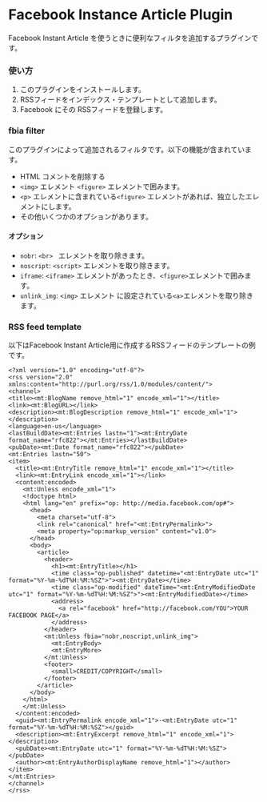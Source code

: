 Facebook Instance Article Plugin
==========
Facebook Instant Article を使うときに便利なフィルタを追加するプラグインです。

### 使い方
1. このプラグインをインストールします。
2. RSSフィードをインデックス・テンプレートとして追加します。
3. Facebook にその RSSフィードを登録します。

### fbia filter

このプラグインによって追加されるフィルタです。以下の機能が含まれています。

* HTML コメントを削除する
* `<img>` エレメント `<figure>` エレメントで囲みます。
* `<p>` エレメントに含まれている`<figure>` エレメントがあれば、独立したエレメントにします。
* その他いくつかのオプションがあります。

#### オプション

* `nobr`: `<br> ` エレメントを取り除きます。
* `noscript`: `<script>` エレメントを取り除きます。
* `iframe`: `<iframe>` エレメントがあったとき、`<figure>`エレメントで囲みます。
* `unlink_img`: `<img>` エレメント	に設定されている`<a>`エレメントを取り除きます。

### RSS feed template

以下はFacebook Instant Article用に作成するRSSフィードのテンプレートの例です。

```
<?xml version="1.0" encoding="utf-8"?>
<rss version="2.0" xmlns:content="http://purl.org/rss/1.0/modules/content/">
<channel>
<title><mt:BlogName remove_html="1" encode_xml="1"></title>
<link><mt:BlogURL></link>
<description><mt:BlogDescription remove_html="1" encode_xml="1"></description>
<language>en-us</language>
<lastBuildDate><mt:Entries lastn="1"><mt:EntryDate format_name="rfc822"></mt:Entries></lastBuildDate>
<pubDate><mt:Date format_name="rfc822"></pubDate>
<mt:Entries lastn="50">
<item>
  <title><mt:EntryTitle remove_html="1" encode_xml="1"></title>
  <link><mt:EntryLink encode_xml="1"></link>
  <content:encoded>
    <mt:Unless encode_xml="1">
    <!doctype html>
    <html lang="en" prefix="op: http://media.facebook.com/op#">
      <head>
        <meta charset="utf-8">
        <link rel="canonical" href="<mt:EntryPermalink>">
        <meta property="op:markup_version" content="v1.0">
      </head>
      <body>
        <article>
          <header>
            <h1><mt:EntryTitle></h1>
            <time class="op-published" datetime="<mt:EntryDate utc="1" format="%Y-%m-%dT%H:%M:%SZ">"><mt:EntryDate></time>
            <time class="op-modified" dateTime="<mt:EntryModifiedDate utc="1" format="%Y-%m-%dT%H:%M:%SZ">"><mt:EntryModifiedDate></time>
            <address>
              <a rel="facebook" href="http://facebook.com/YOU">YOUR FACEBOOK PAGE</a>
            </address>
          </header>
          <mt:Unless fbia="nobr,noscript,unlink_img"> 
            <mt:EntryBody>
            <mt:EntryMore>
          </mt:Unless>
          <footer>
            <small>CREDIT/COPYRIGHT</small>
          </footer>
        </article>
      </body>
    </html>
    </mt:Unless>
  </content:encoded>
  <guid><mt:EntryPermalink encode_xml="1">-<mt:EntryDate utc="1" format="%Y-%m-%dT%H:%M:%SZ"></guid>
  <description><mt:EntryExcerpt remove_html="1" encode_xml="1"></description>
  <pubDate><mt:EntryDate utc="1" format="%Y-%m-%dT%H:%M:%SZ"></pubDate>
  <author><mt:EntryAuthorDisplayName remove_html="1"></author>
</item>
</mt:Entries>
</channel>
</rss>
```

